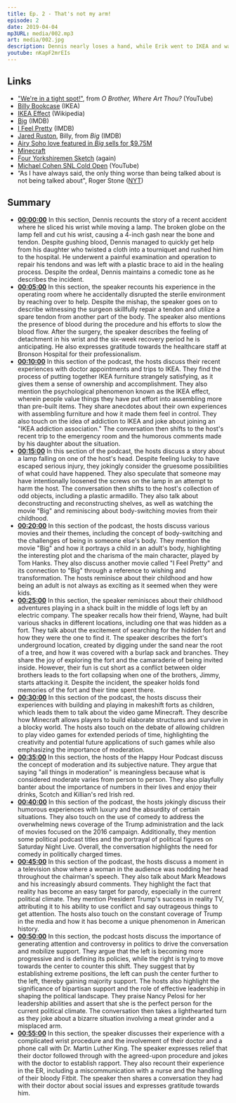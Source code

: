 ```yaml
---
title: Ep. 2 - That's not my arm!
episode: 2
date: 2019-04-04
mp3URL: media/002.mp3
art: media/002.jpg
description: Dennis nearly loses a hand, while Erik went to IKEA and watched the Tom Hanks classic "Big".
youtube: nKapF2mrEIs
---
```


## Links

- ["We're in a tight spot!"](https://youtu.be/9Dg6DpEAscU), from _O Brother, Where Art Thou?_ (YouTube)
- [Billy Bookcase](https://www.ikea.com/us/en/catalog/products/00263850/) (IKEA)
- [IKEA Effect](https://en.wikipedia.org/wiki/IKEA_effect) (Wikipedia)
- [Big](https://www.imdb.com/title/tt0094737/) (IMDB)
- [I Feel Pretty](https://www.imdb.com/title/tt6791096/) (IMDB)
- [Jared Ruston](https://www.imdb.com/name/nm0750758), Billy, from _Big_ (IMDB)
- [Airy Soho love featured in _Big_ sells for \$9.75M](https://ny.curbed.com/2018/1/18/16906198/big-tom-hanks-soho-loft-for-sale)
- [Minecraft](https://minecraft.net/)
- [Four Yorkshiremen Sketch](https://www.youtube.com/watch?v=VKHFZBUTA4k) (again)
- [Michael Cohen SNL Cold Open](https://www.youtube.com/watch?v=Mp8kFqycfFM) (YouTube)
- “As I have always said, the only thing worse than being talked about is not being talked about", Roger Stone ([NYT](https://www.nytimes.com/2019/01/25/us/politics/roger-stone-statement.html))

## Summary

- **[00:00:00](https://youtube.com/watch?v=nKapF2mrEIs&t=0)** In this section, Dennis recounts the story of a recent accident where he sliced his wrist while moving a lamp. The broken globe on the lamp fell and cut his wrist, causing a 4-inch gash near the bone and tendon. Despite gushing blood, Dennis managed to quickly get help from his daughter who twisted a cloth into a tourniquet and rushed him to the hospital. He underwent a painful examination and operation to repair his tendons and was left with a plastic brace to aid in the healing process. Despite the ordeal, Dennis maintains a comedic tone as he describes the incident.
- **[00:05:00](https://youtube.com/watch?v=nKapF2mrEIs&t=300)** In this section, the speaker recounts his experience in the operating room where he accidentally disrupted the sterile environment by reaching over to help. Despite the mishap, the speaker goes on to describe witnessing the surgeon skillfully repair a tendon and utilize a spare tendon from another part of the body. The speaker also mentions the presence of blood during the procedure and his efforts to slow the blood flow. After the surgery, the speaker describes the feeling of detachment in his wrist and the six-week recovery period he is anticipating. He also expresses gratitude towards the healthcare staff at Bronson Hospital for their professionalism.
- **[00:10:00](https://youtube.com/watch?v=nKapF2mrEIs&t=600)** In this section of the podcast, the hosts discuss their recent experiences with doctor appointments and trips to IKEA. They find the process of putting together IKEA furniture strangely satisfying, as it gives them a sense of ownership and accomplishment. They also mention the psychological phenomenon known as the IKEA effect, wherein people value things they have put effort into assembling more than pre-built items. They share anecdotes about their own experiences with assembling furniture and how it made them feel in control. They also touch on the idea of addiction to IKEA and joke about joining an "IKEA addiction association." The conversation then shifts to the host's recent trip to the emergency room and the humorous comments made by his daughter about the situation.
- **[00:15:00](https://youtube.com/watch?v=nKapF2mrEIs&t=900)** In this section of the podcast, the hosts discuss a story about a lamp falling on one of the host's head. Despite feeling lucky to have escaped serious injury, they jokingly consider the gruesome possibilities of what could have happened. They also speculate that someone may have intentionally loosened the screws on the lamp in an attempt to harm the host. The conversation then shifts to the host's collection of odd objects, including a plastic armadillo. They also talk about deconstructing and reconstructing shelves, as well as watching the movie "Big" and reminiscing about body-switching movies from their childhood.
- **[00:20:00](https://youtube.com/watch?v=nKapF2mrEIs&t=1200)** In this section of the podcast, the hosts discuss various movies and their themes, including the concept of body-switching and the challenges of being in someone else's body. They mention the movie "Big" and how it portrays a child in an adult's body, highlighting the interesting plot and the charisma of the main character, played by Tom Hanks. They also discuss another movie called "I Feel Pretty" and its connection to "Big" through a reference to wishing and transformation. The hosts reminisce about their childhood and how being an adult is not always as exciting as it seemed when they were kids.
- **[00:25:00](https://youtube.com/watch?v=nKapF2mrEIs&t=1500)** In this section, the speaker reminisces about their childhood adventures playing in a shack built in the middle of logs left by an electric company. The speaker recalls how their friend, Wayne, had built various shacks in different locations, including one that was hidden as a fort. They talk about the excitement of searching for the hidden fort and how they were the one to find it. The speaker describes the fort's underground location, created by digging under the sand near the root of a tree, and how it was covered with a burlap sack and branches. They share the joy of exploring the fort and the camaraderie of being invited inside. However, their fun is cut short as a conflict between older brothers leads to the fort collapsing when one of the brothers, Jimmy, starts attacking it. Despite the incident, the speaker holds fond memories of the fort and their time spent there.
- **[00:30:00](https://youtube.com/watch?v=nKapF2mrEIs&t=1800)** In this section of the podcast, the hosts discuss their experiences with building and playing in makeshift forts as children, which leads them to talk about the video game Minecraft. They describe how Minecraft allows players to build elaborate structures and survive in a blocky world. The hosts also touch on the debate of allowing children to play video games for extended periods of time, highlighting the creativity and potential future applications of such games while also emphasizing the importance of moderation.
- **[00:35:00](https://youtube.com/watch?v=nKapF2mrEIs&t=2100)** In this section, the hosts of the Happy Hour Podcast discuss the concept of moderation and its subjective nature. They argue that saying "all things in moderation" is meaningless because what is considered moderate varies from person to person. They also playfully banter about the importance of numbers in their lives and enjoy their drinks, Scotch and Killian's red Irish red.
- **[00:40:00](https://youtube.com/watch?v=nKapF2mrEIs&t=2400)** In this section of the podcast, the hosts jokingly discuss their humorous experiences with luxury and the absurdity of certain situations. They also touch on the use of comedy to address the overwhelming news coverage of the Trump administration and the lack of movies focused on the 2016 campaign. Additionally, they mention some political podcast titles and the portrayal of political figures on Saturday Night Live. Overall, the conversation highlights the need for comedy in politically charged times.
- **[00:45:00](https://youtube.com/watch?v=nKapF2mrEIs&t=2700)** In this section of the podcast, the hosts discuss a moment in a television show where a woman in the audience was nodding her head throughout the chairman's speech. They also talk about Mark Meadows and his increasingly absurd comments. They highlight the fact that reality has become an easy target for parody, especially in the current political climate. They mention President Trump's success in reality TV, attributing it to his ability to use conflict and say outrageous things to get attention. The hosts also touch on the constant coverage of Trump in the media and how it has become a unique phenomenon in American history.
- **[00:50:00](https://youtube.com/watch?v=nKapF2mrEIs&t=3000)** In this section, the podcast hosts discuss the importance of generating attention and controversy in politics to drive the conversation and mobilize support. They argue that the left is becoming more progressive and is defining its policies, while the right is trying to move towards the center to counter this shift. They suggest that by establishing extreme positions, the left can push the center further to the left, thereby gaining majority support. The hosts also highlight the significance of bipartisan support and the role of effective leadership in shaping the political landscape. They praise Nancy Pelosi for her leadership abilities and assert that she is the perfect person for the current political climate. The conversation then takes a lighthearted turn as they joke about a bizarre situation involving a meat grinder and a misplaced arm.
- **[00:55:00](https://youtube.com/watch?v=nKapF2mrEIs&t=3300)** In this section, the speaker discusses their experience with a complicated wrist procedure and the involvement of their doctor and a phone call with Dr. Martin Luther King. The speaker expresses relief that their doctor followed through with the agreed-upon procedure and jokes with the doctor to establish rapport. They also recount their experience in the ER, including a miscommunication with a nurse and the handling of their bloody Fitbit. The speaker then shares a conversation they had with their doctor about social issues and expresses gratitude towards him.
